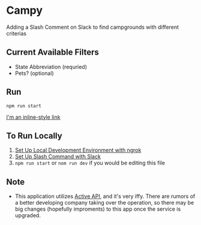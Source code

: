 # Campy
Adding a Slash Comment on Slack to find campgrounds with different criterias

## Current Available Filters
- State Abbreviation (requried)
- Pets? (optional)

## Run
`npm run start`

[I'm an inline-style link](https://www.google.com)

## To Run Locally
1. [Set Up Local Development Environment with ngrok](https://api.slack.com/tutorials/tunneling-with-ngrok)
2. [Set Up Slash Command with Slack](https://api.slack.com/slash-commands)
3. `npm run start` or `nom run dev` if you would be editing this file

## Note
- This application utilizes [Active API](http://developer.active.com/docs), and it's very iffy. There are rumors of a better developing company taking over the operation, so there may be big changes (hopefully improments) to this app once the service is upgraded.
